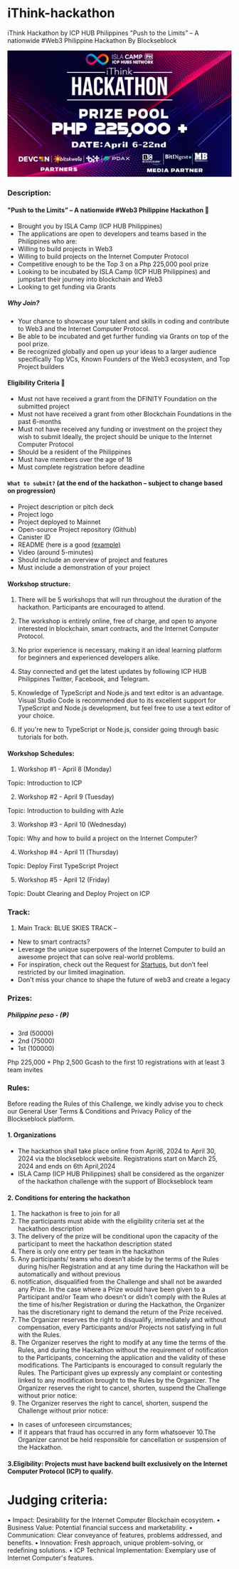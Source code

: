 # iThink-hackathon
iThink Hackathon by ICP HUB Philippines "Push to the Limits” – A nationwide #Web3 Philippine Hackathon By Blockseblock

<img src="images/Hackaton.jpg">

### Description: 
#### "Push to the Limits” – A nationwide #Web3 Philippine Hackathon 🚀

* Brought you by ISLA Camp (ICP HUB Philippines)
* The applications are open to developers and teams based in the Philippines who are:
* Willing to build projects in Web3
* Willing to build projects on the Internet Computer Protocol
* Competitive enough to be the Top 3 on a Php 225,000 pool prize
* Looking to be incubated by ISLA Camp (ICP HUB Philippines) and jumpstart their journey into blockchain and Web3
* Looking to get funding via Grants 

##### Why Join? 

* Your chance to showcase your talent and skills in coding and contribute to Web3 and the Internet Computer Protocol.
* Be able to be incubated and get further funding via Grants on top of the pool prize.
* Be recognized globally and open up your ideas to a larger audience specifically Top VCs, Known Founders of the Web3 ecosystem, and Top Project builders

#### Eligibility Criteria 🚀

* Must not have received a grant from the DFINITY Foundation on the submitted project
* Must not have received a grant from other Blockchain Foundations in the past 6-months
* Must not have received any funding or investment on the project they wish to submit
Ideally, the project should be unique to the Internet Computer Protocol
* Should be a resident of the Philippines
* Must have members over the age of 18
* Must complete registration before deadline

#### ```What to submit?``` (at the end of the hackathon – subject to change based on progression)

* Project description or pitch deck  
* Project logo
* Project deployed to Mainnet 
* Open-source Project repository (Github)
* Canister ID
* README (here is a good [(example)](https://github.com/dfinity/grant-rfps/blob/main/repo-checklist.md#blue_book-create-an-informative-readme) 
* Video (around 5-minutes)
* Should include an overview of project and features
* Must include a demonstration of your project

#### Workshop structure:  

1. There will be 5 workshops that will run throughout the duration of the hackathon. Participants are encouraged to attend. 

2. The workshop is entirely online, free of charge, and open to anyone interested in blockchain, smart contracts, and the Internet Computer Protocol.

3. No prior experience is necessary, making it an ideal learning platform for beginners and experienced developers alike.

4. Stay connected and get the latest updates by following ICP HUB Philippines Twitter, Facebook, and Telegram. 

5. Knowledge of TypeScript and Node.js and text editor is an advantage. Visual Studio Code is recommended due to its excellent support for TypeScript and Node.js development, but feel free to use a text editor of your choice.

6. If you're new to TypeScript or Node.js, consider going through basic tutorials for both.



#### Workshop Schedules: 

1. Workshop #1 - April 8 (Monday)

Topic: Introduction to ICP

2. Workshop #2 - April 9 (Tuesday) 

Topic: Introduction to building with Azle

3. Workshop #3 - April 10 (Wednesday) 

Topic: Why and how to build a project on the Internet Computer?

4. Workshop #4 - April 11 (Thursday)

Topic: Deploy First TypeScript Project

5. Workshop #5 - April 12 (Friday)

Topic: Doubt Clearing and Deploy Project on ICP

### Track:  
1. Main Track: BLUE SKIES TRACK – 
* New to smart contracts?
* Leverage the unique superpowers of the Internet Computer to build an awesome project that can solve real-world problems.
* For inspiration, check out the Request for [Startups](https://github.com/dfinity/grant-rfps/blob/main/requests-for-startups.md), but don’t feel restricted by our limited imagination.  
* Don't miss your chance to shape the future of web3 and create a legacy

### Prizes:

  ##### Philippine peso - (₱) 

* 3rd (50000)
* 2nd (75000)
* 1st (100000)

Php 225,000 + Php 2,500 Gcash to the first 10 registrations with at least 3 team invites


### Rules:
Before reading the Rules of this Challenge, we kindly advise you to check our General User Terms & Conditions and Privacy Policy of the Blockseblock platform.

#### 1. Organizations
* The hackathon shall take place online from April6, 2024 to April 30, 2024 via the blockseblock website. Registrations start on March 25, 2024 and ends on 6th April,2024
* ISLA Camp (ICP HUB Philippines) shall be considered as the organizer of the hackathon challenge with the support of Blockseblock team
#### 2. Conditions for entering the hackathon
1. The hackathon is free to join for all
2. The participants must abide with the eligibility criteria set at the hackathon description
3. The delivery of the prize will be conditional upon the capacity of the participant to meet the hackathon description stated
4. There is only one entry per team in the hackathon
5. Any participants/ teams who doesn’t abide by the terms of the Rules during his/her Registration and at any time during the Hackathon will be automatically and without previous
6. notification, disqualified from the Challenge and shall not be awarded any Prize. In the case where a Prize would have been given to a Participant and/or Team who doesn’t or didn’t comply with the Rules at the time of his/her Registration or during the Hackathon, the Organizer has the discretionary right to demand the return of the Prize received.
7. The Organizer reserves the right to disqualify, immediately and without compensation, every Participants and/or Projects not satisfying in full with the Rules.
8. The Organizer reserves the right to modify at any time the terms of the Rules, and during the Hackathon without the requirement of notification to the Participants, concerning the application and the validity of these modifications. The Participants is encouraged to consult regularly the Rules. The Participant gives up expressly any complaint or contesting linked to any modification brought to the Rules by the Organizer. The Organizer reserves the right to cancel, shorten, suspend the Challenge without prior notice:
9. The Organizer reserves the right to cancel, shorten, suspend the Challenge without prior notice:
* In cases of unforeseen circumstances;
* If it appears that fraud has occurred in any form whatsoever
10.The Organizer cannot be held responsible for cancellation or suspension of the Hackathon.

#### 3.Eligibility: Projects must have backend built exclusively on the Internet Computer Protocol (ICP) to qualify.

# Judging criteria:
• Impact: Desirability for the Internet Computer Blockchain ecosystem.
• Business Value: Potential financial success and marketability.
• Communication: Clear conveyance of features, problems addressed, and benefits.
• Innovation: Fresh approach, unique problem-solving, or redefining solutions.
• ICP Technical Implementation: Exemplary use of Internet Computer's features.




